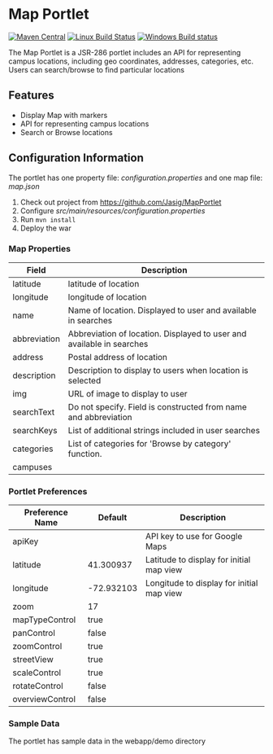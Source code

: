 # Map Portlet

[![Maven Central](https://maven-badges.herokuapp.com/maven-central/org.jasig.portlet.map/MapPortlet/badge.svg)](https://maven-badges.herokuapp.com/maven-central/org.jasig.portlet.map/MapPortlet)
[![Linux Build Status](https://travis-ci.org/Jasig/MapPortlet.svg?branch=master)](https://travis-ci.org/Jasig/MapPortlet)
[![Windows Build status](https://ci.appveyor.com/api/projects/status/gi1nk831v4145wso/branch/master?svg=true)](https://ci.appveyor.com/project/ChristianMurphy/mapportlet/branch/master)

The Map Portlet is a JSR-286 portlet includes an API for representing campus locations, including geo coordinates, addresses, categories, etc. Users can search/browse to find particular locations

## Features

*   Display Map with markers
*   API for representing campus locations
*   Search or Browse locations


## Configuration Information

The portlet has one property file: *configuration.properties* and one map file: *map.json*

1.  Check out project from <https://github.com/Jasig/MapPortlet>
2.  Configure *src/main/resources/configuration.properties*
3.  Run `mvn install`
4.  Deploy the war

### Map Properties

| Field        | Description                                                            |
| ------------ | ---------------------------------------------------------------------- |
| latitude     | latitude of location                                                   |
| longitude    | longitude of location                                                  |
| name         | Name of location.  Displayed to user and available in searches         |
| abbreviation | Abbreviation of location.  Displayed to user and available in searches |
| address      | Postal address of location                                             |
| description  | Description to display to users when location is selected              |
| img          | URL of image to display to user                                        |
| searchText   | Do not specify.  Field is constructed from name and abbreviation       |
| searchKeys   | List of additional strings included in user searches                   |
| categories   | List of categories for 'Browse by category' function.                  |
| campuses     |                                                                        |

### Portlet Preferences

| Preference Name | Default    | Description                               |
| --------------- | ---------- | ----------------------------------------- |
| apiKey          |            | API key to use for Google Maps            |
| latitude        | 41.300937  | Latitude to display for initial map view  |
| longitude       | -72.932103 | Longitude to display for initial map view |
| zoom            | 17         |                                           |
| mapTypeControl  | true       |                                           |
| panControl      | false      |                                           |
| zoomControl     | true       |                                           |
| streetView      | true       |                                           |
| scaleControl    | true       |                                           |
| rotateControl   | false      |                                           |
| overviewControl | false      |                                           |

### Sample Data

The portlet has sample data in the webapp/demo directory
